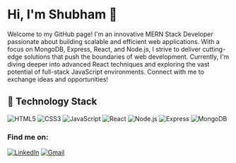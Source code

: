 # Hi, I'm Shubham 👋

Welcome to my GitHub page! I'm an innovative MERN Stack Developer passionate about building scalable and efficient web applications. With a focus on MongoDB, Express, React, and Node.js, I strive to deliver cutting-edge solutions that push the boundaries of web development. Currently, I'm diving deeper into advanced React techniques and exploring the vast potential of full-stack JavaScript environments. Connect with me to exchange ideas and opportunities!

## 🚀 Technology Stack

![HTML5](https://img.shields.io/badge/HTML5-E34F26?style=for-the-badge&logo=html5&logoColor=white)
![CSS3](https://img.shields.io/badge/CSS3-1572B6?style=for-the-badge&logo=css3&logoColor=white)
![JavaScript](https://img.shields.io/badge/JavaScript-ES6%2B-F7DF1E?style=for-the-badge&logo=javascript&logoColor=black)
![React](https://img.shields.io/badge/React-20232A?style=for-the-badge&logo=react&logoColor=61DAFB)
![Node.js](https://img.shields.io/badge/Node.js-339933?style=for-the-badge&logo=nodedotjs&logoColor=white)
![Express](https://img.shields.io/badge/Express.js-404D59?style=for-the-badge)
![MongoDB](https://img.shields.io/badge/MongoDB-4EA94B?style=for-the-badge&logo=mongodb&logoColor=white)

### Find me on:

[![LinkedIn](https://img.shields.io/badge/LinkedIn-%230077B5.svg?&style=for-the-badge&logo=linkedin&logoColor=white)](www.linkedin.com/in/shubham-sunil-patil)
[![Gmail](https://img.shields.io/badge/Gmail-D14836?style=for-the-badge&logo=gmail&logoColor=white)](mailto:yourgmail)

